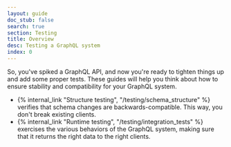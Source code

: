 ```yaml
---
layout: guide
doc_stub: false
search: true
section: Testing
title: Overview
desc: Testing a GraphQL system
index: 0
---
```



So, you've spiked a GraphQL API, and now you're ready to tighten things up and add some proper tests. These guides will help you think about how to ensure stability and compatibility for your GraphQL system.


- {% internal_link "Structure testing", "/testing/schema_structure" %} verifies that schema changes are backwards-compatible. This way, you don't break existing clients.
- {% internal_link "Runtime testing", "/testing/integration_tests" %} exercises the various behaviors of the GraphQL system, making sure that it returns the right data to the right clients.
